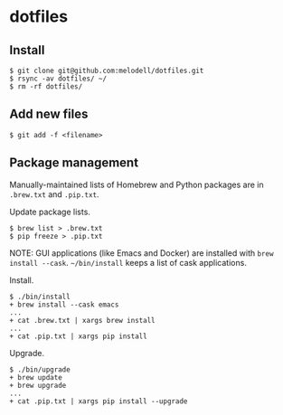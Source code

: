 # dotfiles

## Install

```console
$ git clone git@github.com:melodell/dotfiles.git
$ rsync -av dotfiles/ ~/
$ rm -rf dotfiles/
```

## Add new files

```console
$ git add -f <filename>
```

## Package management

Manually-maintained lists of Homebrew and Python packages are in `.brew.txt` and `.pip.txt`.

Update package lists.

```console
$ brew list > .brew.txt
$ pip freeze > .pip.txt
```

NOTE: GUI applications (like Emacs and Docker) are installed with `brew install --cask`.
`~/bin/install` keeps a list of cask applications.

Install.

```console
$ ./bin/install
+ brew install --cask emacs
...
+ cat .brew.txt | xargs brew install
...
+ cat .pip.txt | xargs pip install
```

Upgrade.

```console
$ ./bin/upgrade
+ brew update
+ brew upgrade
...
+ cat .pip.txt | xargs pip install --upgrade
```

